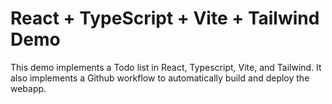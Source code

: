 # React + TypeScript + Vite + Tailwind Demo

This demo implements a Todo list in React, Typescript, Vite, and Tailwind. It also implements a Github workflow to automatically build and deploy the webapp.
